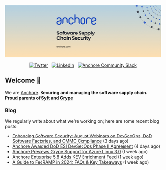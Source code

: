 <p align="center">
  <a href="https://anchore.com" target="_blank"><img src="https://raw.githubusercontent.com/anchore/.github/main/.github/banner.jpg"></a>
</p>
<p align="center">
  &nbsp;<a href="https://twitter.com/anchore" target="_blank"><img alt="Twitter" src="https://img.shields.io/badge/Twitter-303030?style=for-the-badge&logo=x&logoColor=%23ffffff"></a>&nbsp;
  &nbsp;<a href="https://www.linkedin.com/company/anchore" target="_blank"><img alt="LinkedIn" src="https://img.shields.io/badge/LinkedIn-1667be?style=for-the-badge&logo=linkedin&logoColor=%23ffffff"></a>&nbsp;
  &nbsp;<a href="https://anchore.com/slack" target="_blank"><img alt="Anchore Community Slack" src="https://img.shields.io/badge/Slack-4A154B?style=for-the-badge&logo=slack&logoColor=white"></a>&nbsp;
</p>

## Welcome 👋

We are [Anchore](https://anchore.com/).
**Securing and managing the software supply chain. Proud parents of [Syft](https://github.com/anchore/syft) and [Grype](https://github.com/anchore/grype)**

### Blog 

We regularly write about what we're working on; here are some recent blog posts:


- [Enhancing Software Security: August Webinars on DevSecOps, DoD Software Factories, and CMMC Compliance](https://anchore.com/blog/august-webinars-on-devsecops-dod-software-factories-and-cmmc-compliance/) (3 days ago)
- [Anchore Awarded DoD ESI DevSecOps Phase II Agreement](https://anchore.com/blog/anchore-awarded-dod-esi-devsecops-phase-2-agreement/) (4 days ago)
- [Anchore Previews Grype Support for Azure Linux 3.0](https://anchore.com/blog/anchore-previews-grype-support-for-azure-linux-3-0/) (1 week ago)
- [Anchore Enterprise 5.8 Adds KEV Enrichment Feed](https://anchore.com/blog/anchore-enterprise-5-8-adds-kev-enrichment-feed/) (1 week ago)
- [A Guide to FedRAMP in 2024: FAQs &amp; Key Takeaways](https://anchore.com/blog/fedramp-overview/) (1 week ago)

